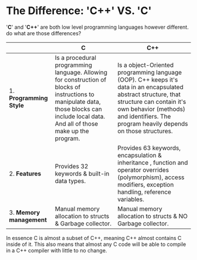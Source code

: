 # The Difference: 'C++' VS. 'C'
'**C**' and '**C++**' are both low level programming languages however different. do what are those differences?

||C|C++|
|--|--|--|
|1. __Programming Style__| Is a procedural programming language. Allowing for construction of blocks of instructions to manipulate data, those blocks can include local data. And all of those make up the program. | Is a object-Oriented programming language (OOP). C++ keeps it's data in an encapsulated abstract structure, that structure can contain it's own behavior (methods) and identifiers. The program heavily depends on those structures. |
|2. __Features__| Provides 32 keywords & built-in data types. | Provides 63 keywords, encapsulation & inheritance , function and operator overrides (polymorphism), access modifiers, exception handling, reference variables.  |
|3. __Memory management__| Manual memory allocation to structs & Garbage collector. | Manual memory allocation to structs & NO Garbage collector. |

In essence C is almost a subset of C++, meaning C++ almost contains C inside of it. This also means that almost any C code will be able to compile in a  C++ compiler with little to no change.
